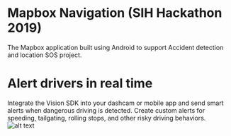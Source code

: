 # Mapbox Navigation (SIH Hackathon 2019)
The Mapbox application built using Android to support Accident detection and location SOS project.

# Alert drivers in real time
Integrate the Vision SDK into your dashcam or mobile app and send smart alerts when dangerous driving is detected. Create custom alerts for speeding, tailgating, rolling stops, and other risky driving behaviors.
![alt text](https://assets.website-files.com/5e832e12eb7ca02ee9064d42/5e98328ebb7f966be613b5e1_alerts-callout-img.jpg)


